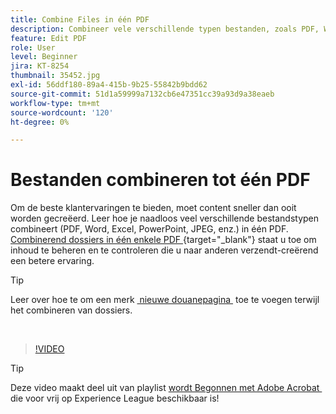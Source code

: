 ```yaml
---
title: Combine Files in één PDF
description: Combineer vele verschillende typen bestanden, zoals PDF, Word, Excel, PowerPoint of JPEG, in één PDF
feature: Edit PDF
role: User
level: Beginner
jira: KT-8254
thumbnail: 35452.jpg
exl-id: 56ddf180-89a4-415b-9b25-55842b9bdd62
source-git-commit: 51d1a59999a7132cb6e47351cc39a93d9a38eaeb
workflow-type: tm+mt
source-wordcount: '120'
ht-degree: 0%

---
```


# Bestanden combineren tot één PDF

Om de beste klantervaringen te bieden, moet content sneller dan ooit worden gecreëerd. Leer hoe je naadloos veel verschillende bestandstypen combineert (PDF, Word, Excel, PowerPoint, JPEG, enz.) in één PDF. [&#x200B; Combinerend dossiers in één enkele PDF &#x200B;](https://www.adobe.com/acrobat/online/merge-pdf.html){target="_blank"}  staat u toe om inhoud te beheren en te controleren die u naar anderen verzendt-creërend een betere ervaring.

>[!TIP]
>
>Leer over hoe te om een merk [&#x200B; nieuwe douanepagina &#x200B;](add-custom-page.md) toe te voegen terwijl het combineren van dossiers.

<br>

>[!VIDEO](https://video.tv.adobe.com/v/35452?quality=12&learn=on&hidetitle=true)

>[!TIP]
>
>Deze video maakt deel uit van playlist [&#x200B; wordt Begonnen met Adobe Acrobat &#x200B;](https://experienceleague.adobe.com/nl/playlists/acrobat-get-started-business-users) die voor vrij op Experience League beschikbaar is!

